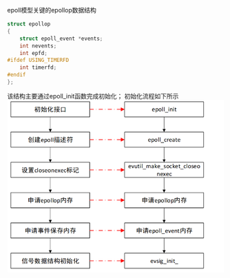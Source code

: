 epoll模型关键的epollop数据结构
~~~c
struct epollop
{
    struct epoll_event *events;
    int nevents;
    int epfd;
#ifdef USING_TIMERFD
    int timerfd;
#endif
};
~~~

该结构主要通过epoll_init函数完成初始化；
初始化流程如下所示
![](images/Pasted%20image%2020241210000004.png)